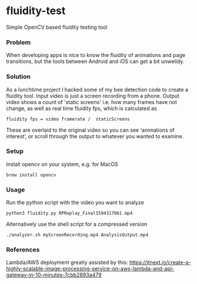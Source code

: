 # fluidity-test
Simple OpenCV based fluidity testing tool

### Problem

When developing apps is nice to know the fluidity of animations and page transitions, but the tools between Android and iOS can get a bit unweildy.

### Solution
As a lunchtime project I hacked some of my bee detection code to create a fluidity tool.  Input video is just a screen recording from a phone. Output video shows a count of 'static screens' i.e. how many frames have not change, as well as real time fluidity fps, which is calculated as

    fluidity fps = video framerate /  staticScreens  
    
These are overlaid to the original video so you can see ‘animations of interest’, or scroll through the output to whatever you wanted to examine.

### Setup
Install opencv on your system, e.g. for MacOS

    brew install opencv

### Usage

Run the python script with the video you want to analyze

    python3 fluidity.py RPReplay_Final1594317061.mp4

Alternatively use the shell script for a compressed version

    ./analyzer.sh myScreenRecording.mp4 AnalysisOutput.mp4

### References
Lambda/AWS deployment greatly assisted by this:
https://itnext.io/create-a-highly-scalable-image-processing-service-on-aws-lambda-and-api-gateway-in-10-minutes-7cbb2893a479
